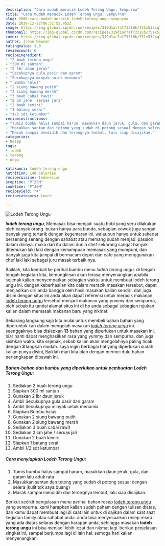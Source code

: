 ```yaml
---
description: "Cara mudah meracik Lodeh Terong Ungu, Sempurna"
title: "Cara mudah meracik Lodeh Terong Ungu, Sempurna"
slug: 2080-cara-mudah-meracik-lodeh-terong-ungu-sempurna
date: 2020-12-22T06:52:52.452Z
image: https://img-global.cpcdn.com/recipes/319d1ac7af73318b/751x532cq70/lodeh-terong-ungu-foto-resep-utama.jpg
thumbnail: https://img-global.cpcdn.com/recipes/319d1ac7af73318b/751x532cq70/lodeh-terong-ungu-foto-resep-utama.jpg
cover: https://img-global.cpcdn.com/recipes/319d1ac7af73318b/751x532cq70/lodeh-terong-ungu-foto-resep-utama.jpg
author: Irene Newman
ratingvalue: 3.8
reviewcount: 6
recipeingredient:
- "2 buah terong ungu"
- "300 ml santan"
- "2 lbr daun jeruk"
- "Secukupnya gula pasir dan garam"
- "Secukupnya minyak untuk menumis"
- " Bumbu halus"
- "2 siung bawang putih"
- "2 siung bawang merah"
- "3 buah cabai rawit"
- "2 cm jahe  seruas jari"
- "2 buah kemiri"
- "1 batang serai"
- "1/2 sdt ketumbar"
recipeinstructions:
- "Tumis bumbu halus sampai harum, masukkan daun jeruk, gula, dan garam lalu aduk rata"
- "Masukkan santan dan tetong yang sudah di potong sesuai dengan selera (kulit tdk saya buang)"
- "Masak sampai mendidih dan terongnya lembut, lalu siap disajikan."
categories:
- Resep
tags:
- lodeh
- terong
- ungu

katakunci: lodeh terong ungu 
nutrition: 140 calories
recipecuisine: Indonesian
preptime: "PT25M"
cooktime: "PT36M"
recipeyield: "4"
recipecategory: Lunch

---
```



![Lodeh Terong Ungu](https://img-global.cpcdn.com/recipes/319d1ac7af73318b/751x532cq70/lodeh-terong-ungu-foto-resep-utama.jpg)

<b><i>lodeh terong ungu</i></b>, Memasak bisa menjadi suatu hobi yang seru dilakukan oleh banyak orang. bukan hanya para bunda, sebagian cowok juga sangat banyak yang tertarik dengan kegemaran ini. walaupun hanya untuk sekedar bersenang senang dengan sahabat atau memang sudah menjadi passion dalam dirinya. maka dari itu dalam dunia chef sekarang sangat banyak ditemukan laki laki dengan kemampuan memasak yang mumpuni, dan banyak juga kita jumpai di bermacam depot dan cafe yang menggunakan chef laki laki sebagai juru masak terbaik nya.

Baiklah, kita kembali ke perihal bumbu menu <i>lodeh terong ungu</i>. di tengah tengah kegiatan kita, kemungkinan akan terasa menyenangkan apabila sejenak kalian menyempatkan sebagian waktu untuk membuat lodeh terong ungu ini. dengan keberhasilan kita dalam meracik masakan tersebut, dapat menjadikan diri anda bangga oleh hasil masakan kalian sendiri. dan juga disini dengan situs ini anda akan dapat referensi untuk meracik makanan <u>lodeh terong ungu</u> tersebut menjadi makanan yang yummy dan sempurna, oleh sebab itu tandai alamat situs ini di hp anda sebagai sebagian rujukan kalian dalam memasak makanan baru yang nikmat.




Sekarang langsung saja kita mulai untuk membeli bahan bahan yang diperuntuk kan dalam mengolah masakan <u><i>lodeh terong ungu</i></u> ini. seenggaknya bisa disiapkan <b>13</b> bahan yang diperlukan untuk masakan ini. biar nanti dapat menghasilkan rasa yang yummy dan sempurna. dan juga sisihkan waktu kita sejenak, sebab kalian akan mengolahnya paling tidak dengan <b>3</b> langkah mudah. saya ingin berbagai hal yang diperlukan sudah kalian punya disini, Baiklah mari kita olah dengan merinci dulu bahan perlengkapan dibawah ini.

<!--inarticleads1-->

##### Bahan-bahan dan bumbu yang diperlukan untuk pembuatan Lodeh Terong Ungu:

1. Sediakan 2 buah terong ungu
1. Siapkan 300 ml santan
1. Gunakan 2 lbr daun jeruk
1. Ambil Secukupnya gula pasir dan garam
1. Ambil Secukupnya minyak untuk menumis
1. Siapkan  Bumbu halus
1. Gunakan 2 siung bawang putih
1. Gunakan 2 siung bawang merah
1. Sediakan 3 buah cabai rawit
1. Sediakan 2 cm jahe / seruas jari
1. Gunakan 2 buah kemiri
1. Siapkan 1 batang serai
1. Ambil 1/2 sdt ketumbar




<!--inarticleads2-->

##### Cara menyiapkan Lodeh Terong Ungu:

1. Tumis bumbu halus sampai harum, masukkan daun jeruk, gula, dan garam lalu aduk rata
1. Masukkan santan dan tetong yang sudah di potong sesuai dengan selera (kulit tdk saya buang)
1. Masak sampai mendidih dan terongnya lembut, lalu siap disajikan.




Berikut sedikit pengulasan menu perihal bahan resep <u>lodeh terong ungu</u> yang sempurna. kami harapkan kalian sudah paham dengan tulisan diatas, dan kamu dapat membuat lagi di saat lain untuk di sajikan dalam saat saat kegiatan family atau sahabat anda. anda bisa menyesuaikan resep resep yang ada diatas selaras dengan harapan anda, sehingga masakan <b>lodeh terong ungu</b> ini bisa menjadi lebih lezat dan nikmat lagi. berikut penjelasan singkat ini, sampai berjumpa lagi di lain hal. semoga hari kalian menyenangkan.

